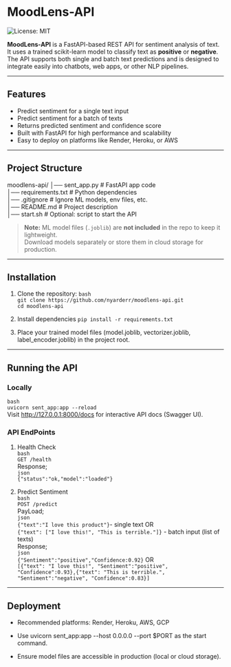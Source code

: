 # MoodLens-API
![License: MIT](https://img.shields.io/badge/License-MIT-yellow.svg)

**MoodLens-API** is a FastAPI-based REST API for sentiment analysis of text.  
It uses a trained scikit-learn model to classify text as **positive** or **negative**. <br>
The API supports both single and batch text predictions and is designed to integrate easily into chatbots, web apps, or other NLP pipelines.

---

## Features

- Predict sentiment for a single text input
- Predict sentiment for a batch of texts
- Returns predicted sentiment and confidence score
- Built with FastAPI for high performance and scalability
- Easy to deploy on platforms like Render, Heroku, or AWS

---

## Project Structure

moodlens-api/
│── sent_app.py # FastAPI app code <br>
│── requirements.txt # Python dependencies <br>
│── .gitignore # Ignore ML models, env files, etc. <br>
│── README.md # Project description <br>
│── start.sh # Optional: script to start the API <br>

> **Note:** ML model files (`.joblib`) are **not included** in the repo to keep it lightweight.  
> Download models separately or store them in cloud storage for production.

---

## Installation

1. Clone the repository:
`bash` <br>
`git clone https://github.com/nyarderr/moodlens-api.git` <br>
`cd moodlens-api` <br>

2. Install dependencies
`pip install -r requirements.txt` <br>

3. Place your trained model files (model.joblib, vectorizer.joblib, label_encoder.joblib) in the project root. <br>

---

## Running the API

### Locally <br>
   `bash ` <br>
   `uvicorn sent_app:app --reload` <br>
   Visit http://127.0.0.1:8000/docs for interactive API docs (Swagger UI). <br>


### API EndPoints

1. Health Check <br>
   `bash` <br>
   `GET /health` <br>
   Response; <br>
   `json` <br>
   `{"status":"ok,"model":"loaded"}` <br>


2. Predict Sentiment <br>
   `bash` <br>
   `POST /predict` <br>
   PayLoad; <br>
   `json` <br>
   `{"text":"I love this product"}`- single text OR <br>
   `{"text": ["I love this!", "This is terrible."]}` - batch input (list of texts) <br>
   Response; <br>
   `json` <br>
   `{"Sentiment":"positive","Confidence:0.92}` OR <br>
   `[{"text": "I love this!", "Sentiment":"positive", "Confidence":0.93},{"text": "This is terrible.", "Sentiment":"negative", "Confidence":0.83}]` <br>

---

## Deployment

- Recommended platforms: Render, Heroku, AWS, GCP

- Use uvicorn sent_app:app --host 0.0.0.0 --port $PORT as the start command.

- Ensure model files are accessible in production (local or cloud storage).
   
   















